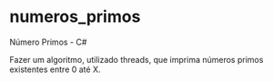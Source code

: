 # numeros_primos
Número Primos - C#

Fazer um algoritmo, utilizado threads, que imprima números primos existentes entre 0 até X.
